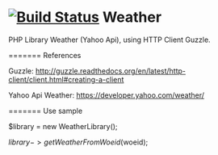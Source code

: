 [![Build Status](https://travis-ci.org/franhernandez/Weather.svg?branch=master)](https://travis-ci.org/franhernandez/Weather)
Weather
=======
PHP Library Weather (Yahoo Api), using HTTP Client Guzzle.

=======
References

Guzzle: http://guzzle.readthedocs.org/en/latest/http-client/client.html#creating-a-client

Yahoo Api Weather: https://developer.yahoo.com/weather/

=======
Use sample

$library = new WeatherLibrary();

$library->getWeatherFromWoeid($woeid);

